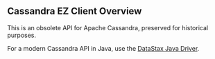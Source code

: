 Cassandra EZ Client Overview
----------------------------
This is an obsolete API for Apache Cassandra, preserved for historical purposes. 

For a modern Cassandra API in Java, use the [DataStax Java Driver](https://github.com/datastax/java-driver).
